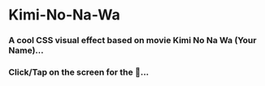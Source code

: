 # Kimi-No-Na-Wa
### A cool CSS visual effect based on movie Kimi No Na Wa (Your Name)...
### Click/Tap on the screen for the 🎵...
